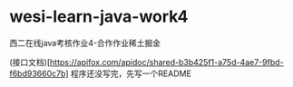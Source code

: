 # wesi-learn-java-work4
西二在线java考核作业4-合作作业稀土掘金

(接口文档)[https://apifox.com/apidoc/shared-b3b425f1-a75d-4ae7-9fbd-f6bd93660c7b]
程序还没写完，先写一个README
